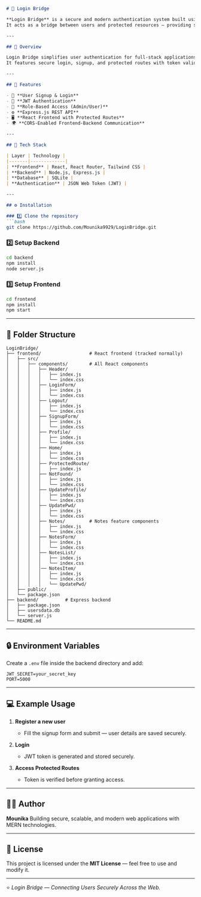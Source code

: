 ````markdown
# 🔐 Login Bridge

**Login Bridge** is a secure and modern authentication system built using **React** and **Express.js**.  
It acts as a bridge between users and protected resources — providing safe, seamless login and registration with **JWT-based authentication**.

---

## 🌉 Overview

Login Bridge simplifies user authentication for full-stack applications.  
It features secure login, signup, and protected routes with token validation — ensuring that only verified users can access private data.

---

## 🚀 Features

- 🧾 **User Signup & Login**
- 🔐 **JWT Authentication**
- 🧍 **Role-Based Access (Admin/User)**
- ⚙️ **Express.js REST API**
- 🖥️ **React Frontend with Protected Routes**
- 🌍 **CORS-Enabled Frontend-Backend Communication**

---

## 🧠 Tech Stack

| Layer | Technology |
|-------|-------------|
| **Frontend** | React, React Router, Tailwind CSS |
| **Backend** | Node.js, Express.js |
| **Database** | SQLite |
| **Authentication** | JSON Web Token (JWT) |

---

## ⚙️ Installation

### 1️⃣ Clone the repository
```bash
git clone https://github.com/Mounika9929/LoginBridge.git
````

### 2️⃣ Setup Backend

```bash
cd backend
npm install
node server.js
```

### 3️⃣ Setup Frontend

```bash
cd frontend
npm install
npm start
```

---

## 🧩 Folder Structure

```
LoginBridge/
├── frontend/                  # React frontend (tracked normally)
│   ├── src/
│   │   ├── components/        # All React components
│   │   │   ├── Header/
│   │   │   │   ├── index.js
│   │   │   │   └── index.css
│   │   │   ├── LoginForm/
│   │   │   │   ├── index.js
│   │   │   │   └── index.css
│   │   │   ├── Logout/
│   │   │   │   ├── index.js
│   │   │   │   └── index.css
│   │   │   ├── SignupForm/
│   │   │   │   ├── index.js
│   │   │   │   └── index.css
│   │   │   ├── Profile/
│   │   │   │   ├── index.js
│   │   │   │   └── index.css
│   │   │   ├── Home/
│   │   │   │   ├── index.js
│   │   │   │   └── index.css
│   │   │   ├── ProtectedRoute/
│   │   │   │   ├── index.js
│   │   │   ├── NotFound/
│   │   │   │   ├── index.js
│   │   │   │   └── index.css
│   │   │   ├── UpdateProfile/
│   │   │   │   ├── index.js
│   │   │   │   └── index.css
│   │   │   ├── UpdatePwd/
│   │   │   │   ├── index.js
│   │   │   │   └── index.css
│   │   │   ├── Notes/         # Notes feature components
│   │   │   │   ├── index.js
│   │   │   │   └── index.css
│   │   │   ├── NotesForm/
│   │   │   │   ├── index.js
│   │   │   │   └── index.css
│   │   │   ├── NotesList/
│   │   │   │   ├── index.js
│   │   │   │   └── index.css
│   │   │   │── NotesItem/
│   │   │   │   ├── index.js
│   │   │   │   └── index.css
│   │   │   │   └── UpdatePwd/
│   ├── public/
│   └── package.json
├── backend/          # Express backend
│   ├── package.json
│   ├── usersdata.db
│   └── server.js
└── README.md
```

---

## 🔒 Environment Variables

Create a `.env` file inside the backend directory and add:

```
JWT_SECRET=your_secret_key
PORT=5000
```

---

## 💻 Example Usage

1. **Register a new user**

   * Fill the signup form and submit — user details are saved securely.
2. **Login**

   * JWT token is generated and stored securely.
3. **Access Protected Routes**

   * Token is verified before granting access.

---

## 🧑‍💻 Author

**Mounika**
Building secure, scalable, and modern web applications with MERN technologies.

---

## 📜 License

This project is licensed under the **MIT License** — feel free to use and modify it.

---

⭐ *Login Bridge — Connecting Users Securely Across the Web.*

```

